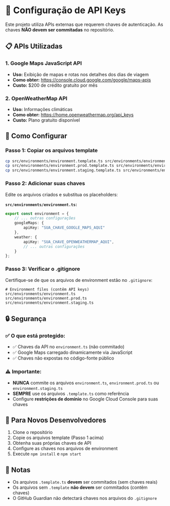 # 🔐 Configuração de API Keys

Este projeto utiliza APIs externas que requerem chaves de autenticação. As chaves **NÃO devem ser commitadas** no repositório.

## 📋 APIs Utilizadas

### 1. Google Maps JavaScript API
- **Uso:** Exibição de mapas e rotas nos detalhes dos dias de viagem
- **Como obter:** https://console.cloud.google.com/google/maps-apis
- **Custo:** $200 de crédito gratuito por mês

### 2. OpenWeatherMap API
- **Uso:** Informações climáticas
- **Como obter:** https://home.openweathermap.org/api_keys
- **Custo:** Plano gratuito disponível

## 🔧 Como Configurar

### Passo 1: Copiar os arquivos template

```bash
cp src/environments/environment.template.ts src/environments/environment.ts
cp src/environments/environment.prod.template.ts src/environments/environment.prod.ts
cp src/environments/environment.staging.template.ts src/environments/environment.staging.ts
```

### Passo 2: Adicionar suas chaves

Edite os arquivos criados e substitua os placeholders:

**`src/environments/environment.ts`:**
```typescript
export const environment = {
    // ... outras configurações
    googleMaps: {
        apiKey: "SUA_CHAVE_GOOGLE_MAPS_AQUI"
    },
    weather: {
        apiKey: "SUA_CHAVE_OPENWEATHERMAP_AQUI",
        // ... outras configurações
    }
};
```

### Passo 3: Verificar o .gitignore

Certifique-se de que os arquivos de environment estão no `.gitignore`:

```
# Environment files (contêm API keys)
src/environments/environment.ts
src/environments/environment.prod.ts
src/environments/environment.staging.ts
```

## 🔒 Segurança

### ✅ O que está protegido:
- ✅ Chaves da API no `environment.ts` (não commitado)
- ✅ Google Maps carregado dinamicamente via JavaScript
- ✅ Chaves não expostas no código-fonte público

### ⚠️ Importante:
- **NUNCA** commite os arquivos `environment.ts`, `environment.prod.ts` ou `environment.staging.ts`
- **SEMPRE** use os arquivos `.template.ts` como referência
- Configure **restrições de domínio** no Google Cloud Console para suas chaves

## 🚀 Para Novos Desenvolvedores

1. Clone o repositório
2. Copie os arquivos template (Passo 1 acima)
3. Obtenha suas próprias chaves de API
4. Configure as chaves nos arquivos de environment
5. Execute `npm install` e `npm start`

## 📝 Notas

- Os arquivos `.template.ts` **devem** ser commitados (sem chaves reais)
- Os arquivos sem `.template` **não devem** ser commitados (contêm chaves)
- O GitHub Guardian não detectará chaves nos arquivos do `.gitignore`
